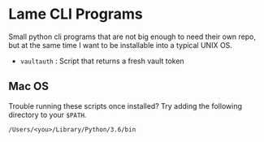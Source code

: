 # Lame CLI Programs

Small python cli programs that are not big enough to need their own repo, but at the same time I want
to be installable into a typical UNIX OS.

* `vaultauth` : Script that returns a fresh vault token

## Mac OS
Trouble running these scripts once installed? Try adding the following directory to your `$PATH`.
```
/Users/<you>/Library/Python/3.6/bin
```


